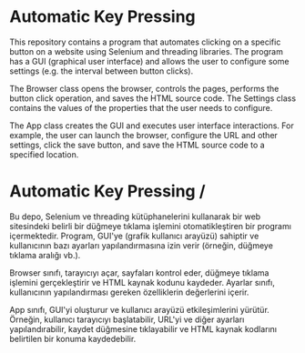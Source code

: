 # Automatic Key Pressing
This repository contains a program that automates clicking on a specific button on a website using Selenium and threading libraries. The program has a GUI (graphical user interface) and allows the user to configure some settings (e.g. the interval between button clicks).

The Browser class opens the browser, controls the pages, performs the button click operation, and saves the HTML source code. The Settings class contains the values of the properties that the user needs to configure.

The App class creates the GUI and executes user interface interactions. For example, the user can launch the browser, configure the URL and other settings, click the save button, and save the HTML source code to a specified location.

# Automatic Key Pressing /
Bu depo, Selenium ve threading kütüphanelerini kullanarak bir web sitesindeki belirli bir düğmeye tıklama işlemini otomatikleştiren bir programı içermektedir. Program, GUI'ye (grafik kullanıcı arayüzü) sahiptir ve kullanıcının bazı ayarları yapılandırmasına izin verir (örneğin, düğmeye tıklama aralığı vb.).

Browser sınıfı, tarayıcıyı açar, sayfaları kontrol eder, düğmeye tıklama işlemini gerçekleştirir ve HTML kaynak kodunu kaydeder. Ayarlar sınıfı, kullanıcının yapılandırması gereken özelliklerin değerlerini içerir.

App sınıfı, GUI'yi oluşturur ve kullanıcı arayüzü etkileşimlerini yürütür. Örneğin, kullanıcı tarayıcıyı başlatabilir, URL'yi ve diğer ayarları yapılandırabilir, kaydet düğmesine tıklayabilir ve HTML kaynak kodlarını belirtilen bir konuma kaydedebilir.
